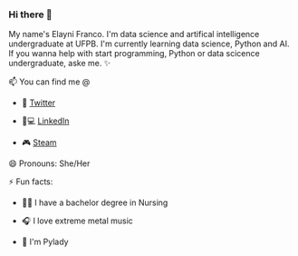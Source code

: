 ### Hi there 🌠

My name's Elayni Franco. I'm data science and artifical intelligence undergraduate at UFPB. I'm currently learning data science, Python and AI.
If you wanna help with start programming, Python or data scicence undergraduate, aske me. ✨

📫 You can find me @

- 🐣 [Twitter](https://twitter.com/francoelayni)

- 👤💻 [LinkedIn](https://www.linkedin.com/in/elaynifranco/)

- 🎮 [Steam](https://steamcommunity.com/id/colddarkmatter/)

 😄 Pronouns: She/Her

 ⚡ Fun facts:

- :woman_health_worker: I have a bachelor degree in Nursing 

- 🎧 I love extreme metal music 

- 🐍 I'm Pylady


